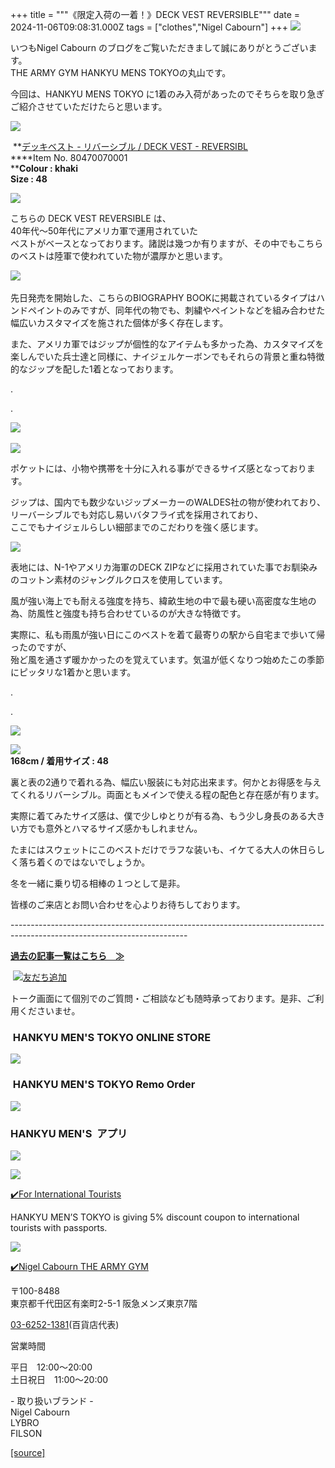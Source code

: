 +++
title = """《限定入荷の一着！》DECK VEST REVERSIBLE"""
date = 2024-11-06T09:08:31.000Z
tags = ["clothes","Nigel Cabourn"]
+++
![](https://cdn.shopify.com/s/files/1/0094/9295/5196/files/IMG_5988_6573bf73-ce72-4667-ae31-d81b282302f9_480x480.jpg?v=1730505960)

いつもNigel Cabourn のブログをご覧いただきまして誠にありがとうございます。  
THE ARMY GYM HANKYU MENS TOKYOの丸山です。

今回は、HANKYU MENS TOKYO に1着のみ入荷があったのでそちらを取り急ぎご紹介させていただけたらと思います。

![](https://cdn.shopify.com/s/files/1/0094/9295/5196/files/IMG_5277_b0d7d27b-c6af-43bb-b708-09ba06b8e57a_480x480.jpg?v=1730686344)

 **[デッキベスト - リバーシブル / DECK VEST - REVERSIBL  
](https://cabourn.jp/products/80470070001?_pos=1&_sid=a37d56d46&_ss=r)****Item No. 80470070001  
****Colour : khaki**  
**Size : 48**

![](https://cdn.shopify.com/s/files/1/0094/9295/5196/files/IMG_5991_6ff80f38-14c4-47ec-899e-45f7e94c1efd_480x480.jpg?v=1730686616)

こちらの DECK VEST REVERSIBLE は、  
40年代〜50年代にアメリカ軍で運用されていた  
ベストがベースとなっております。諸説は幾つか有りますが、その中でもこちらのベストは陸軍で使われていた物が濃厚かと思います。

![](https://cdn.shopify.com/s/files/1/0094/9295/5196/files/IMG_5281_77bdca8a-2c58-4bd9-9f81-30f2eee1a2fa_480x480.jpg?v=1730703447) 

先日発売を開始した、こちらのBIOGRAPHY BOOKに掲載されているタイプはハンドペイントのみですが、同年代の物でも、刺繍やペイントなどを組み合わせた幅広いカスタマイズを施された個体が多く存在します。

また、アメリカ軍ではジップが個性的なアイテムも多かった為、カスタマイズを楽しんでいた兵士達と同様に、ナイジェルケーボンでもそれらの背景と重ね特徴的なジップを配した1着となっております。

.

.

![](https://cdn.shopify.com/s/files/1/0094/9295/5196/files/IMG_6045_480x480.jpg?v=1730504553) 

![](https://cdn.shopify.com/s/files/1/0094/9295/5196/files/IMG_6048_ebe92e25-3519-4c39-a9e6-d3ea5c902aea_480x480.jpg?v=1730504555)

ポケットには、小物や携帯を十分に入れる事ができるサイズ感となっております。  
  
ジップは、国内でも数少ないジップメーカーのWALDES社の物が使われており、リーバーシブルでも対応し易いバタフライ式を採用されており、  
ここでもナイジェルらしい細部までのこだわりを強く感じます。

![](https://cdn.shopify.com/s/files/1/0094/9295/5196/files/IMG_5204_480x480.jpg?v=1730685286)

表地には、N-1やアメリカ海軍のDECK ZIPなどに採用されていた事でお馴染みのコットン素材のジャングルクロスを使用しています。

風が強い海上でも耐える強度を持ち、緯畝生地の中で最も硬い高密度な生地の為、防風性と強度も持ち合わせているのが大きな特徴です。  
  
実際に、私も雨風が強い日にこのベストを着て最寄りの駅から自宅まで歩いて帰ったのですが、  
殆ど風を通さず暖かかったのを覚えています。気温が低くなりつ始めたこの季節にピッタリな1着かと思います。

.

. 

![](https://cdn.shopify.com/s/files/1/0094/9295/5196/files/IMG_6033_480x480.jpg?v=1730504550)

![](https://cdn.shopify.com/s/files/1/0094/9295/5196/files/IMG_5993_480x480.jpg?v=1730504549)  
**168cm / 着用サイズ : 48**

裏と表の2通りで着れる為、幅広い服装にも対応出来ます。何かとお得感を与えてくれるリバーシブル。両面ともメインで使える程の配色と存在感が有ります。

実際に着てみたサイズ感は、僕で少しゆとりが有る為、もう少し身長のある大きい方でも意外とハマるサイズ感かもしれません。

たまにはスウェットにこのベストだけでラフな装いも、イケてる大人の休日らしく落ち着くのではないでしょうか。

冬を一緒に乗り切る相棒の１つとして是非。

皆様のご来店とお問い合わせを心よりお待ちしております。

\--------------------------------------------------------------------------------------------------------------------------

[**過去の記事一覧はこちら　≫**](https://cabourn.jp/blogs/shop-info/tagged/the-army-gym-hankyu-mens-tokyo)

 [![友だち追加](https://scdn.line-apps.com/n/line_add_friends/btn/ja.png)](https://lin.ee/NdALMrk)

トーク画面にて個別でのご質問・ご相談なども随時承っております。是非、ご利用くださいませ。

###  HANKYU MEN'S TOKYO ONLINE STORE

[![](https://cdn.shopify.com/s/files/1/0094/9295/5196/files/89E08B8F-87A2-468C-B5C0-CCCEBD744C0B_240x240.jpg?v=1652323830)](https://web.hh-online.jp/hankyu-mens/goods/list.html?shoptype=1&cid=b_mgs_vtr_amg)

###  HANKYU MEN'S TOKYO Remo Order

[![](https://cdn.shopify.com/s/files/1/0094/9295/5196/files/IMG_4203_480x480.png?v=1693122470)](https://web.hh-online.jp/hankyu-mens/contents/remoorder/)

### HANKYU MEN'S  アプリ

[**![](https://cdn.shopify.com/s/files/1/0094/9295/5196/files/IMG_4236_480x480.png?v=1693821347)**](https://web.hh-online.jp/hankyu-mens/contents/app/)

![](https://cdn.shopify.com/s/files/1/0094/9295/5196/files/642F2481-827F-485B-B569-888BEA4847CE.gif?v=1599792399)

[✔️](https://www.hankyu-dept.co.jp/mens-tokyo/guestcoupon/)[For International Tourists](https://www.hankyu-dept.co.jp/mens-tokyo/guestcoupon/)

HANKYU MEN’S TOKYO is giving 5% discount coupon to international tourists with passports.

![](https://cdn.shopify.com/s/files/1/0094/9295/5196/files/111.jpg?v=1630658023)

[✔️Nigel Cabourn THE ARMY GYM](https://web.hh-online.jp/hankyu-mens/goods/list.html?shoptype=1&cid=b_mgs_vtr_amg)

〒100-8488  
東京都千代田区有楽町2-5-1 阪急メンズ東京7階

[03-6252-1381](tel:0362521381)(百貨店代表)

営業時間

平日　12:00～20:00  
土日祝日　11:00～20:00  

\- 取り扱いブランド -  
Nigel Cabourn  
LYBRO  
FILSON

[[source]](https://cabourn.jp/blogs/shop-info/deck-vest-reversible)
